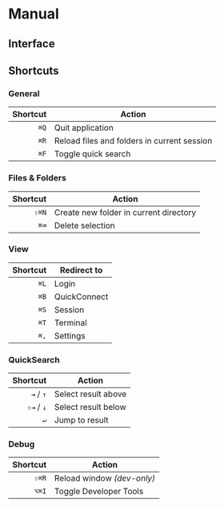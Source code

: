 # Manual

## Interface

## Shortcuts

### General

| Shortcut | Action |
| -------: | ------ |
| `⌘Q`     | Quit application
| `⌘R`     | Reload files and folders in current session
| `⌘F`     | Toggle quick search

### Files & Folders

| Shortcut | Action |
| -------: | ------ |
| `⇧⌘N`    | Create new folder in current directory
| `⌘⌫`     | Delete selection


### View

| Shortcut | Redirect to |
| -------: | ----------- |
| `⌘L`     | Login
| `⌘B`     | QuickConnect
| `⌘S`     | Session
| `⌘T`     | Terminal
| `⌘,`     | Settings

### QuickSearch

| Shortcut | Action |
| -------: | ------ |
| `⇥` / `↑`| Select result above
| `⇧⇥` / `↓`| Select result below
| `↵`      | Jump to result

### Debug

| Shortcut | Action |
| -------: | ------ |
| `⇧⌘R`    | Reload window *(dev-only)*
| `⌥⌘I`    | Toggle Developer Tools
